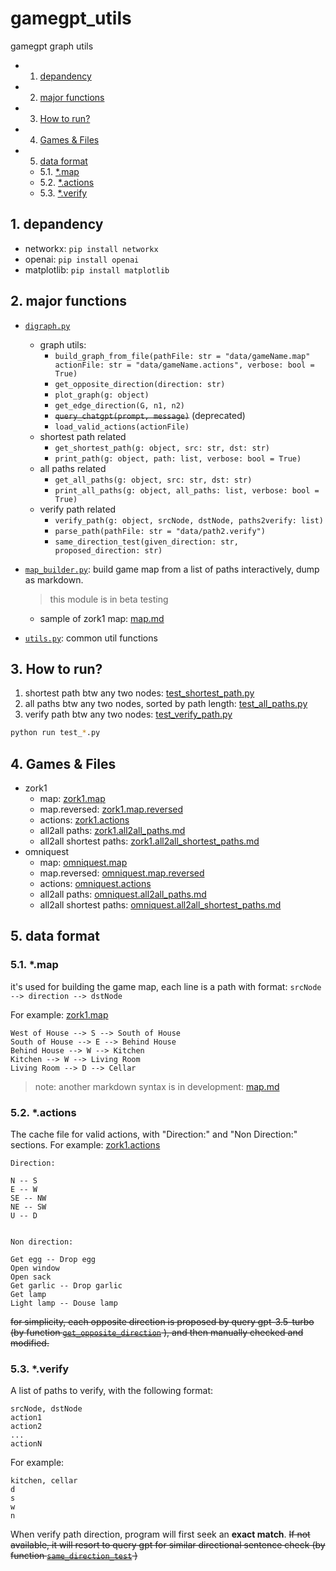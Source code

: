 # gamegpt_utils

gamegpt graph utils

<!-- vscode-markdown-toc -->
* 1. [depandency](#depandency)
* 2. [major functions](#majorfunctions)
* 3. [How to run?](#Howtorun)
* 4. [Games & Files](#GamesFiles)
* 5. [data format](#dataformat)
	* 5.1. [*.map](#.map)
	* 5.2. [*.actions](#.actions)
	* 5.3. [*.verify](#.verify)

<!-- vscode-markdown-toc-config
	numbering=true
	autoSave=true
	/vscode-markdown-toc-config -->
<!-- /vscode-markdown-toc -->

##  1. <a name='depandency'></a>depandency
- networkx: `pip install networkx`
- openai: `pip install openai`
- matplotlib: `pip install matplotlib`

##  2. <a name='majorfunctions'></a>major functions

- [`digraph.py`](./src/digraph.py)
  - graph utils: 
    - `build_graph_from_file(pathFile: str = "data/gameName.map" actionFile: str = "data/gameName.actions", verbose: bool = True)`
    - `get_opposite_direction(direction: str)`
    - `plot_graph(g: object)`
    - `get_edge_direction(G, n1, n2)`
    - ~~`query_chatgpt(prompt, message)`~~ (deprecated)
    - `load_valid_actions(actionFile)`
  - shortest path related
    - `get_shortest_path(g: object, src: str, dst: str)`
    - `print_path(g: object, path: list, verbose: bool = True)`
  - all paths related
    - `get_all_paths(g: object, src: str, dst: str)`
    - `print_all_paths(g: object, all_paths: list, verbose: bool = True)`
  - verify path related
    - `verify_path(g: object, srcNode, dstNode, paths2verify: list)`
    - `parse_path(pathFile: str = "data/path2.verify")`
    - `same_direction_test(given_direction: str, proposed_direction: str)`

- [`map_builder.py`](./src/map_builder.py): build game map from a list of paths interactively, dump as markdown.
  > this module is in beta testing
  - sample of zork1 map: [map.md](./data/map.md)

- [`utils.py`](./src/utils.py): common util functions
##  3. <a name='Howtorun'></a> How to run?
1. shortest path btw any two nodes: [test_shortest_path.py](./src/test_shortest_path.py)
2. all paths btw any two nodes, sorted by path length: [test_all_paths.py](./src/test_all_paths.py)
3. verify path btw any two nodes: [test_verify_path.py](./src/test_verify_path.py)
```bash
python run test_*.py
```

##  4. <a name='GamesFiles'></a>Games & Files
- zork1
  - map: [zork1.map](./data/zork1.map)
  - map.reversed: [zork1.map.reversed](./data/zork1.map.reversed)
  - actions: [zork1.actions](./data/zork1.actions)
  - all2all paths: [zork1.all2all_paths.md](./data/zork1.all2all_paths.md)
  - all2all shortest paths: [zork1.all2all_shortest_paths.md](./data/zork1.all2all_shortest_paths.md)
- omniquest
  - map: [omniquest.map](./data/omniquest.map)
  - map.reversed: [omniquest.map.reversed](./data/omniquest.map.reversed)
  - actions: [omniquest.actions](./data/omniquest.actions)
  - all2all paths: [omniquest.all2all_paths.md](./data/omniquest.all2all_paths.md)
  - all2all shortest paths: [omniquest.all2all_shortest_paths.md](./data/omniquest.all2all_shortest_paths.md)


##  5. <a name='dataformat'></a>data format

###  5.1. <a name='.map'></a>*.map
it's used for building the game map, each line is a path with format: `srcNode --> direction --> dstNode`

For example: [zork1.map](./data/zork1.map)
```
West of House --> S --> South of House
South of House --> E --> Behind House
Behind House --> W --> Kitchen
Kitchen --> W --> Living Room
Living Room --> D --> Cellar
```
> note: another markdown syntax is in development: [map.md](./data/map.md)

###  5.2. <a name='.actions'></a>*.actions
The cache file for valid actions, with "Direction:" and "Non Direction:" sections. For example: [zork1.actions](./data/zork1.actions)
```
Direction:

N -- S
E -- W
SE -- NW
NE -- SW
U -- D


Non direction:

Get egg -- Drop egg
Open window
Open sack
Get garlic -- Drop garlic
Get lamp
Light lamp -- Douse lamp
```

~~for simplicity, each opposite direction is proposed by query gpt-3.5-turbo (by function [`get_opposite_direction`](https://github.com/Oaklight/gamegpt_utils/blob/f7a16d686a279bb3281dd5f412e0b96ade474d25/src/digraph.py#L65)
), and then manually checked and modified.~~


###  5.3. <a name='.verify'></a>*.verify
A list of paths to verify, with the following format:
```
srcNode, dstNode
action1
action2
...
actionN
```
For example:
```
kitchen, cellar
d
s
w
n
```
When verify path direction, program will first seek an **exact match**. ~~If not available, it will resort to query gpt for similar directional sentence check (by function [`same_direction_test`](https://github.com/Oaklight/gamegpt_utils/blob/8624faa807f1ee5438214f37a4adc36181072e42/src/digraph.py#L232) )~~
